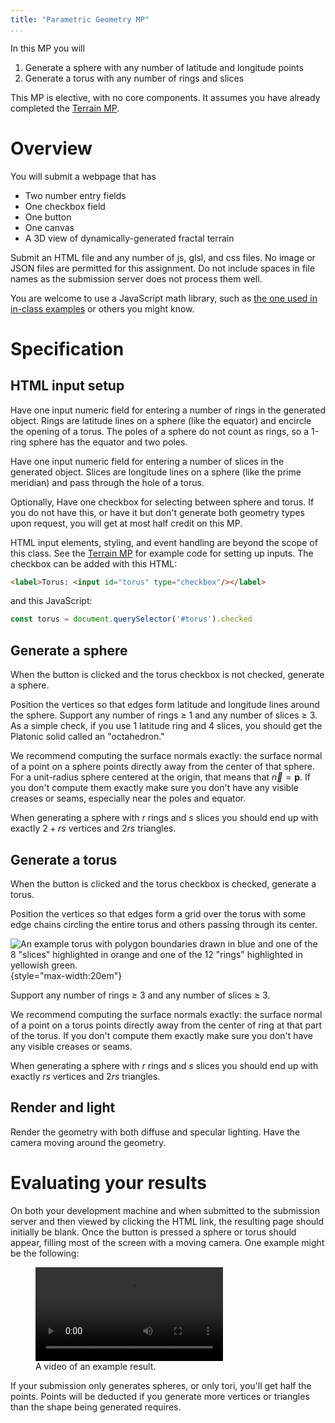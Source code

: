 ```yaml
---
title: "Parametric Geometry MP"
...
```


In this MP you will

1. Generate a sphere with any number of latitude and longitude points
2. Generate a torus with any number of rings and slices

This MP is elective, with no core components.
It assumes you have already completed the [Terrain MP](terrain.html).

# Overview

You will submit a webpage that has

- Two number entry fields
- One checkbox field
- One button
- One canvas
- A 3D view of dynamically-generated fractal terrain

Submit an HTML file and any number of js, glsl, and css files. No image or JSON files are permitted for this assignment.
Do not include spaces in file names as the submission server does not process them well.

You are welcome to use a JavaScript math library, such as [the one used in in-class examples](../code/math.js) or others you might know.


# Specification

## HTML input setup

Have one input numeric field for entering a number of rings in the generated object.
Rings are latitude lines on a sphere (like the equator)
and encircle the opening of a torus.
The poles of a sphere do not count as rings, so a 1-ring sphere has the equator and two poles.

Have one input numeric field for entering a number of slices in the generated object.
Slices are longitude lines on a sphere (like the prime meridian)
and pass through the hole of a torus.

Optionally, Have one checkbox for selecting between sphere and torus.
If you do not have this, or have it but don't generate both geometry types upon request,
you will get at most half credit on this MP.

HTML input elements, styling, and event handling are beyond the scope of this class.
See the [Terrain MP](terrain.html) for example code for setting up inputs.
The checkbox can be added with this HTML:

```html
<label>Torus: <input id="torus" type="checkbox"/></label>
```

and this JavaScript:

```js
const torus = document.querySelector('#torus').checked
```

## Generate a sphere

When the button is clicked and the torus checkbox is not checked, generate a sphere.

Position the vertices so that edges form latitude and longitude lines around the sphere.
Support any number of rings ≥ 1
and any number of slices ≥ 3.
As a simple check, if you use 1 latitude ring and 4 slices, you should get the Platonic solid called an "octahedron."

We recommend computing the surface normals exactly: the surface normal of a point on a sphere points directly away from the center of that sphere.
For a unit-radius sphere centered at the origin, that means that $\vec n = \mathbf{p}$.
If you don't compute them exactly make sure you don't have any visible creases or seams, especially near the poles and equator.

When generating a sphere with $r$ rings and $s$ slices
you should end up with exactly $2+rs$ vertices and $2rs$ triangles.

## Generate a torus

When the button is clicked and the torus checkbox is checked, generate a torus.

Position the vertices so that edges form a grid over the torus
with some edge chains circling the entire torus
and others passing through its center.

![An example torus with polygon boundaries drawn in blue and one of the 8 "slices" highlighted in orange and one of the 12 "rings" highlighted in yellowish green.](../files/torus.png){style="max-width:20em"}

Support any number of rings ≥ 3
and any number of slices ≥ 3.

We recommend computing the surface normals exactly: the surface normal of a point on a torus points directly away from the center of ring at that part of the torus.
If you don't compute them exactly make sure you don't have any visible creases or seams.

When generating a sphere with $r$ rings and $s$ slices
you should end up with exactly $rs$ vertices and $2rs$ triangles.

## Render and light

Render the geometry with both diffuse and specular lighting.
Have the camera moving around the geometry.

# Evaluating your results

On both your development machine
and when submitted to the submission server and then viewed by clicking the HTML link,
the resulting page should initially be blank.
Once the button is pressed a sphere or torus should appear, filling most of the screen
with a moving camera.
One example might be the following:

<figure>
<video controls autoplay loop>
<source src="vid/parametric.webm" type="video/webm"/>
<source src="vid/parametric.mp4" type="video/mp4"/>
</video>
<figcaption>
A video of an example result.
</figcaption>
</figure>

If your submission only generates spheres, or only tori, you'll get half the points.
Points will be deducted if you generate more vertices or triangles than the shape being generated requires.
